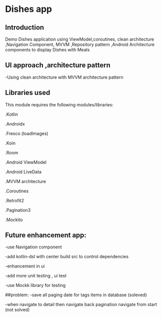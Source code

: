 # Dishes app

## Introduction

Demo Dishes application using  ViewModel,coroutines, clean architecture ,Navigation Component, MVVM ,Repository pattern ,Android Architecture components to display Dishes with Meals
## UI approach ,architecture pattern

-Using clean architecture with MVVM architecture pattern


## Libraries used
This module requires the following modules/libraries:

.Kotlin

.Androidx

.Fresco (loadImages)

.Koin

.Room

.Android ViewModel

.Android LiveData

.MVVM architecture

.Coroutines

.Retrofit2

.Pagination3

.Mockito

## Future enhancement app:

-use Navigation component

-add kotlin-dsl with center build src to control dependencies

-enhancement in ui

-add more unit testing , ui test

-use Mockk library for testing

##problem:
-save all paging date for tags items in database (soleved)

-when navigate to detail then navigate back pagination navigate from start (not solved)








